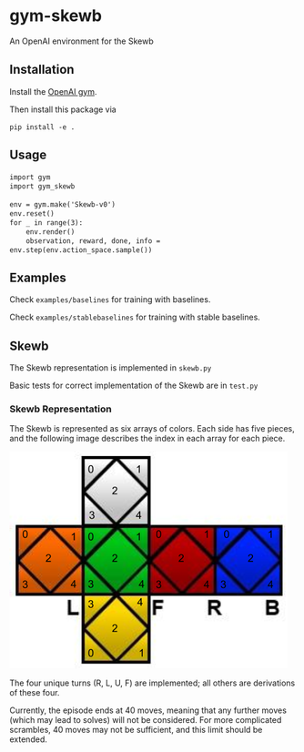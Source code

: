 # gym-skewb

An OpenAI environment for the Skewb

## Installation

Install the [OpenAI gym](https://gym.openai.com/docs/).

Then install this package via

```
pip install -e .
```

## Usage

```
import gym
import gym_skewb

env = gym.make('Skewb-v0')
env.reset()
for _ in range(3):
    env.render()
    observation, reward, done, info = env.step(env.action_space.sample()) 
```

## Examples
Check ``` examples/baselines ```
for training with baselines.

Check ```examples/stablebaselines```
for training with stable baselines. 

## Skewb

The Skewb representation is implemented in ```skewb.py```

Basic tests for correct implementation of the Skewb are in ```test.py```

### Skewb Representation
The Skewb is represented as six arrays of colors. Each side has five pieces, and the following image describes the index in each array for each piece.

![skewb_layout](Skewb.png)

The four unique turns (R, L, U, F) are implemented; all others are derivations of these four. 

Currently, the episode ends at 40 moves, meaning that any further moves (which may lead to solves) will not be considered. For more complicated scrambles, 40 moves may not be sufficient, and this limit should be extended.
